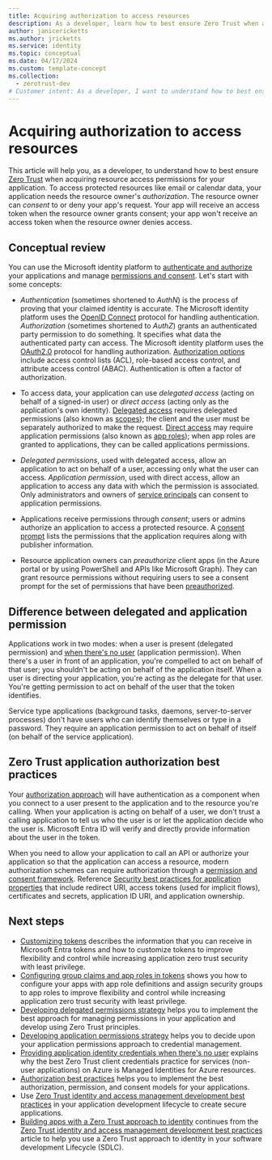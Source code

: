 ```yaml
---
title: Acquiring authorization to access resources
description: As a developer, learn how to best ensure Zero Trust when acquiring resource access permissions for your application.
author: janicericketts
ms.author: jricketts
ms.service: identity
ms.topic: conceptual
ms.date: 04/17/2024
ms.custom: template-concept
ms.collection:
  - zerotrust-dev
# Customer intent: As a developer, I want to understand how to best ensure Zero Trust when acquiring resource access permissions for my application.
---
```

# Acquiring authorization to access resources

This article will help you, as a developer, to understand how to best ensure [Zero Trust](overview.md) when acquiring resource access permissions for your application. To access protected resources like email or calendar data, your application needs the resource owner's *authorization*. The resource owner can *consent* to or deny your app's request. Your app will receive an access token when the resource owner grants consent; your app won't receive an access token when the resource owner denies access.

## Conceptual review

You can use the Microsoft identity platform to [authenticate and authorize](/azure/active-directory/develop/authentication-vs-authorization) your applications and manage [permissions and consent](/azure/active-directory/develop/permissions-consent-overview). Let's start with some concepts:

- *Authentication* (sometimes shortened to *AuthN*) is the process of proving that your claimed identity is accurate. The Microsoft identity platform uses the [OpenID Connect](https://openid.net/connect/) protocol for handling authentication. *Authorization* (sometimes shortened to *AuthZ*) grants an authenticated party permission to do something. It specifies what data the authenticated party can access. The Microsoft identity platform uses the [OAuth2.0](https://oauth.net/2/) protocol for handling authorization. [Authorization options](/azure/active-directory/develop/authorization-basics) include access control lists (ACL), role-based access control, and attribute access control (ABAC). Authentication is often a factor of authorization.

- To access data, your application can use *delegated access* (acting on behalf of a signed-in user) or *direct access* (acting only as the application's own identity). [Delegated access](/azure/active-directory/develop/permissions-consent-overview#delegated-access-access-on-behalf-of-a-user) requires delegated permissions (also known as [scopes](/azure/active-directory/develop/v2-permissions-and-consent#scopes-and-permissions)); the client and the user must be separately authorized to make the request. [Direct access](/azure/active-directory/develop/permissions-consent-overview#direct-access-app-only-access) may require application permissions (also known as [app roles](/azure/active-directory/develop/howto-add-app-roles-in-azure-ad-apps)); when app roles are granted to applications, they can be called applications permissions.

- *Delegated permissions*, used with delegated access, allow an application to act on behalf of a user, accessing only what the user can access. *Application permission*, used with direct access, allow an application to access any data with which the permission is associated. Only administrators and owners of [service principals](/azure/active-directory/develop/active-directory-how-applications-are-added#what-are-service-principals-and-where-do-they-come-from) can consent to application permissions.

- Applications receive permissions through *consent*; users or admins authorize an application to access a protected resource. A [consent prompt](/azure/active-directory/develop/application-consent-experience) lists the permissions that the application requires along with publisher information.

- Resource application owners can *preauthorize* client apps (in the Azure portal or by using PowerShell and APIs like Microsoft Graph). They can grant resource permissions without requiring users to see a consent prompt for the set of permissions that have been [preauthorized](/azure/active-directory/develop/permissions-consent-overview#preauthorization).

## Difference between delegated and application permission

Applications work in two modes: when a user is present (delegated permission) and [when there's no user](identity-non-user-applications.md) (application permission). When there's a user in front of an application, you're compelled to act on behalf of that user; you shouldn't be acting on behalf of the application itself. When a user is directing your application, you're acting as the delegate for that user. You're getting permission to act on behalf of the user that the token identifies.

Service type applications (background tasks, daemons, server-to-server processes) don't have users who can identify themselves or type in a password. They require an application permission to act on behalf of itself (on behalf of the service application).

## Zero Trust application authorization best practices

Your [authorization approach](/azure/active-directory/develop/authorization-basics) will have authentication as a component when you connect to a user present to the application and to the resource you're calling. When your application is acting on behalf of a user, we don't trust a calling application to tell us who the user is or let the application decide who the user is. Microsoft Entra ID will verify and directly provide information about the user in the token.

When you need to allow your application to call an API or authorize your application so that the application can access a resource, modern authorization schemes can require authorization through a [permission and consent framework](/azure/active-directory/develop/consent-framework). Reference [Security best practices for application properties](/azure/active-directory/develop/security-best-practices-for-app-registration) that include redirect URI, access tokens (used for implicit flows), certificates and secrets, application ID URI, and application ownership.

## Next steps

- [Customizing tokens](zero-trust-token-customization.md) describes the information that you can receive in Microsoft Entra tokens and how to customize tokens to improve flexibility and control while increasing application zero trust security with least privilege.
- [Configuring group claims and app roles in tokens](configure-tokens-group-claims-app-roles.md) shows you how to configure your apps with app role definitions and assign security groups to app roles to improve flexibility and control while increasing application zero trust security with least privilege.
- [Developing delegated permissions strategy](developer-strategy-delegated-permission.md) helps you to implement the best approach for managing permissions in your application and develop using Zero Trust principles.
- [Developing application permissions strategy](developer-strategy-application-permissions.md) helps you to decide upon your application permissions approach to credential management.
- [Providing application identity credentials when there's no user](identity-non-user-applications.md) explains why the best Zero Trust client credentials practice for services (non-user applications) on Azure is Managed Identities for Azure resources.
- [Authorization best practices](developer-strategy-authorization-best-practices.md) helps you to implement the best authorization, permission, and consent models for your applications.
- Use [Zero Trust identity and access management development best practices](identity-iam-development-best-practices.md) in your application development lifecycle to create secure applications.
- [Building apps with a Zero Trust approach to identity](identity.md) continues from the [Zero Trust identity and access management development best practices](identity-iam-development-best-practices.md) article to help you use a Zero Trust approach to identity in your software development Lifecycle (SDLC).
